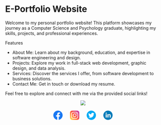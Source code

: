 
# E-Portfolio Website
Welcome to my personal portfolio website! This platform showcases my journey as a Computer Science and Psychology graduate, highlighting my skills, projects, and professional experiences.

Features
- About Me: Learn about my background, education, and expertise in software engineering and design.
- Projects: Explore my work in full-stack web development, graphic design, and data analysis.
- Services: Discover the services I offer, from software development to business solutions.
- Contact Me: Get in touch or download my resume.
  
Feel free to explore and connect with me via the provided social links!


<p align="center"> 
  <img src="/images/4.gif" width="300">
</p>


<div align="center">
  <a href="https://www.facebook.com/XxAni10NxX/"><img src="images/facebook.png" alt="Facebook" width="30px" style="margin: 0 10px;"></a>
  <a href="https://www.instagram.com/incarcerated_abyss/"><img src="images/instagram.png" alt="Instagram" width="30px" style="margin: 0 10px;"></a>
  <a href="https://x.com/incarcerated_ab"><img src="images/twitter.png" alt="X (formerly Twitter)" width="30px" style="margin: 0 10px;"></a>
  <a href="https://www.linkedin.com/in/akshat-newal-700021268/"><img src="images/linkedin.png" alt="LinkedIn" width="30px" style="margin: 0 10px;"></a>
</div>
